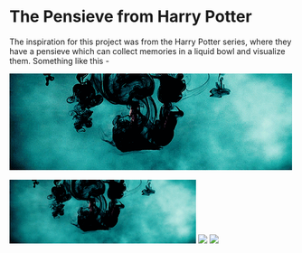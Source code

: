 # The Pensieve from Harry Potter

The inspiration for this project was from the Harry Potter series, where they have a pensieve which can collect memories in a liquid bowl and visualize them. Something like this - 

![animated](https://github.com/CSVADW21/suriya/blob/master/week4/Inspiration/harry_pensieve.gif)

<img src="./Inspiration/harry_pensieve.gif" width=330px> <img src="./screenshot3.png" width=330px> <img src="./screenshot4.png" width=330px>
